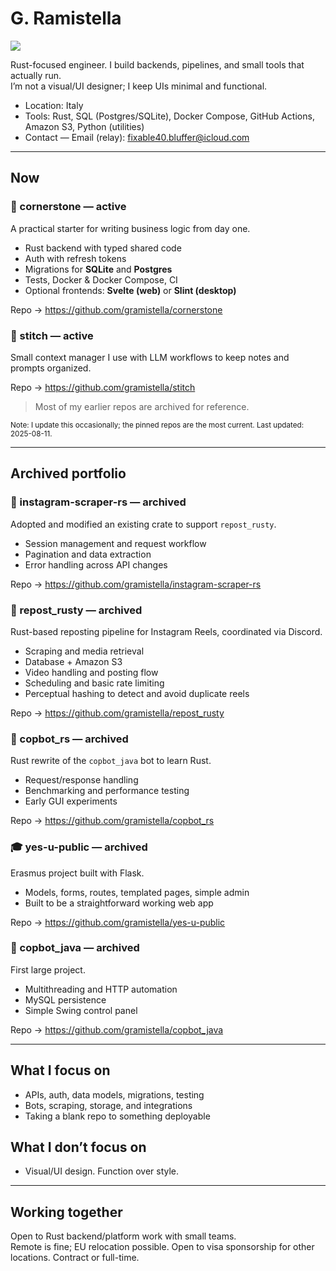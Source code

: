 # G. Ramistella

![](https://hit.yhype.me/github/profile?user_id=60039721)

Rust-focused engineer. I build backends, pipelines, and small tools that actually run.  
I’m not a visual/UI designer; I keep UIs minimal and functional.

- Location: Italy
- Tools: Rust, SQL (Postgres/SQLite), Docker Compose, GitHub Actions, Amazon S3, Python (utilities)
- Contact — Email (relay): fixable40.bluffer@icloud.com

---

## Now

### 🧱 cornerstone — active
A practical starter for writing business logic from day one.
- Rust backend with typed shared code
- Auth with refresh tokens
- Migrations for **SQLite** and **Postgres**
- Tests, Docker & Docker Compose, CI
- Optional frontends: **Svelte (web)** or **Slint (desktop)**

Repo → https://github.com/gramistella/cornerstone

### 🧵 stitch — active
Small context manager I use with LLM workflows to keep notes and prompts organized.

Repo → https://github.com/gramistella/stitch

> Most of my earlier repos are archived for reference.

<sub>Note: I update this occasionally; the pinned repos are the most current. Last updated: 2025-08-11.</sub>

---

## Archived portfolio

### 📸 instagram-scraper-rs — archived
Adopted and modified an existing crate to support `repost_rusty`.
- Session management and request workflow
- Pagination and data extraction
- Error handling across API changes

Repo → https://github.com/gramistella/instagram-scraper-rs

### 🔁 repost_rusty — archived
Rust-based reposting pipeline for Instagram Reels, coordinated via Discord.
- Scraping and media retrieval
- Database + Amazon S3
- Video handling and posting flow
- Scheduling and basic rate limiting
- Perceptual hashing to detect and avoid duplicate reels

Repo → https://github.com/gramistella/repost_rusty

### 🤖 copbot_rs — archived
Rust rewrite of the `copbot_java` bot to learn Rust.
- Request/response handling
- Benchmarking and performance testing
- Early GUI experiments

Repo → https://github.com/gramistella/copbot_rs

### 🎓 yes-u-public — archived
Erasmus project built with Flask.
- Models, forms, routes, templated pages, simple admin
- Built to be a straightforward working web app

Repo → https://github.com/gramistella/yes-u-public

### 🧪 copbot_java — archived
First large project.
- Multithreading and HTTP automation
- MySQL persistence
- Simple Swing control panel

Repo → https://github.com/gramistella/copbot_java

---

## What I focus on
- APIs, auth, data models, migrations, testing
- Bots, scraping, storage, and integrations
- Taking a blank repo to something deployable

## What I don’t focus on
- Visual/UI design. Function over style.

---

## Working together
Open to Rust backend/platform work with small teams.  
Remote is fine; EU relocation possible. Open to visa sponsorship for other locations. Contract or full-time.

